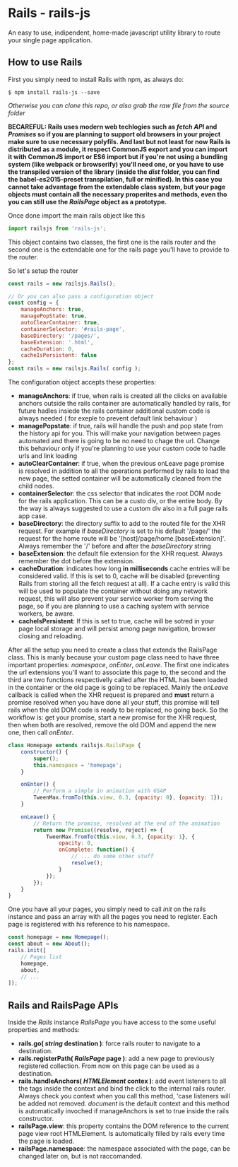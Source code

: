 # Rails - rails-js
An easy to use, indipendent, home-made javascript utility library to route your single page application.

## How to use Rails
First you simply need to install Rails with npm, as always do:
```
$ npm install rails-js --save
```
*Otherwise you can clone this repo, or also grab the raw file from the source folder*

__BECAREFUL: Rails uses modern web techlogies such as *fetch API* and *Promises* so if you are planning to support old browsers in your project make sure to use necessary polyfils. And last but not least for now Rails is distributed as a module, it respect CommonJS export and you can import it with CommonJS import or ES6 import but if you're not using a bundling system (like webpack or browserify) you'll need one, or you have to use the transpiled version of the library (inside the *dist* folder, you can find the babel-es2015-preset transpilation, full or minified). In this case you cannot take advantage from the extendable class system, but your page objects must contain all the necessary properites and methods, even tho you can still use the *RailsPage* object as a prototype.__

Once done import the main rails object like this

```javascript
import railsjs from 'rails-js';
```

This object contains two classes, the first one is the rails router and the second one is the extendable one for the rails page you'll have to provide to the router.

So let's setup the router

```javascript
const rails = new railsjs.Rails();
```
```javascript
// Or you can also pass a configuration object
const config = {
	manageAnchors: true,
	managePopState: true,
	autoClearContainer: true,
	containerSelector: '#rails-page',
	baseDirectory: '/pages/',
	baseExtension: '.html',
	cacheDuration: 0,
	cacheIsPersistent: false
};
const rails = new railsjs.Rails( config );
```

The configuration object accepts these properties:
- __manageAnchors__: if true, when rails is created all the clicks on available anchors outside the rails container are automatically handled by rails, for future hadles insiede the rails container additional custom code is always needed ( for exeple to prevent default link behaviour )
- __managePopstate__: if true, rails will handle the push and pop state from the history api for you. This will make your navigation between pages automated and there is going to be no need to chage the url. Change this behaviour only if you're planning to use your custom code to hadle urls and link loading
- __autoClearContainer__: if true, when the previous onLeave page promise is resolved in addition to all the operations performed by rails to load the new page, the setted container will be automatically cleaned from the child nodes.
- __containerSelector__: the css selector that indicates the root DOM node for the rails application. This can be a custo div, or the entire body. By the way is always suggested to use a custom div also in a full page rails app case.
- __baseDirectory__: the directory suffix to add to the routed file for the XHR request. For example if *baseDirectory* is set to his default '/page/' the request for the home route will be '[host]/page/home.[baseExtension]'. Always remember the '/' before and after the *baseDirectory* string
- __baseExtension__: the default file extension for the XHR request. Always remember the dot before the extension.
- __cacheDuration__: indicates how long __in milliseconds__ cache entries will be considered valid. If this is set to 0, cache will be disabled (preventing Rails from storing all the fetch request at all). If a cache entry is valid this will be used to populate the container without doing any network request, this will also prevent your service worker from serving the page, so if you are planning to use a caching system with service workers, be aware.
- __cacheIsPersistent__: If this is set to true, cache will be sotred in your page local storage and will persist among page navigation, browser closing and reloading.

After all the setup you need to create a class that extends the RailsPage class. This is manly because your custom page class need to have three important properties: *namespace*, *onEnter*, *onLeave*. The first one indicates the url extensions you'll want to associate this page to, the second and the third are two functions respectivelly called after the HTML has been loaded in the container or the old page is going to be replaced. Mainly the *onLeave* callback is called when the XHR request is prepared and __must__ return a promise resolved when you have done all your stuff, this promise will tell rails when the old DOM code is ready to be replaced, no going back. So the workflow is: get your promise, start a new promise for the XHR request, then when both are resolved, remove the old DOM and append the new one, then call *onEnter*.

```javascript
class Homepage extends railsjs.RailsPage {
	constructor() {
		super();
		this.namespace = 'homepage';
	}

	onEnter() {
		// Perform a simple in animation with GSAP
		TweenMax.fromTo(this.view, 0.3, {opacity: 0}, {opacity: 1});
	}

	onLeave() {
		// Return the promise, resolved at the end of the animation
		return new Promise((resolve, reject) => {
			TweenMax.fromTo(this.view, 0.3, {opacity: 1}, {
				opacity: 0,
				onComplete: function() {
					// ... do some other stuff
					resolve();
				}
			});
		});
	}
}
```
One you have all your pages, you simply need to call *init* on the rails instance and pass an array with all the pages you need to register. Each page is registered with his reference to his namespace.

```javascript
const homepage = new Homepage();
const about = new About();
rails.init([
	// Pages list
	homepage,
	about,
	// ...
]);
```
## Rails and RailsPage APIs

Inside the *Rails* instance *RailsPage* you have access to the some useful properties and methods:
- __rails.go( *string* destination )__: force rails router to navigate to a destination.
- __rails.registerPath( *RailsPage* page )__: add a new page to previously registered collection. From now on this page can be used as a destination.
- __rails.handleAnchors( *HTMLElement* contex )__: add event listeners to all the *<a>* tags inside the context and bind the click to the internal rails router. Always check you context when you call this method, 'case listeners will be added not removed. *document* is the default context and this method is automatically invoched if manageAnchors is set to true inside the rails constructor.
- __railsPage.view__: this property contains the DOM reference to the current page view root HTMLElement. Is automatically filled by rails every time the page is loaded.
- __railsPage.namespace__: the namespace associated with the page, can be changed later on, but is not raccomanded.
